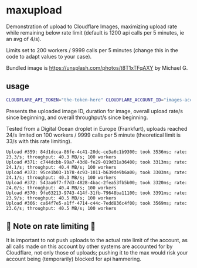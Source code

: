 # maxupload

Demonstration of upload to Cloudflare Images, maximizing upload rate while remaining below rate limit (default is 1200 api calls per 5 minutes, ie an avg of 4/s).

Limits set to 200 workers / 9999 calls per 5 minutes (change this in the code to adapt values to your case).

Bundled image is https://unsplash.com/photos/t8T1xTFqAXY by Michael G.

## usage

```bash
CLOUDFLARE_API_TOKEN="the-token-here" CLOUDFLARE_ACCOUNT_ID="images-account-id-here" go run .
```

Presents the uploaded image ID, duration for image, overall upload rate/s since beginning, and overall throughput/s since beginning.

Tested from a Digital Ocean droplet in Europe (Frankfurt), uploads reached 24/s limited on 100 workers / 9999 calls per 5 minute (theoretical limit is 33/s with this rate limiting).

```
Upload #359: 84d1dcca-86fe-4c41-20dc-ce3a6c1b9300; took 3536ms; rate: 23.3/s; throughput: 40.3 MB/s; 100 workers
Upload #371: c744dcbb-99a7-43d8-fe29-019d31a36400; took 3313ms; rate: 24.1/s; throughput: 40.4 MB/s; 100 workers
Upload #373: 95ce1b03-1b78-4c93-1011-b639de9b6a00; took 3303ms; rate: 24.1/s; throughput: 40.3 MB/s; 100 workers
Upload #372: 543aa6f7-f7d3-4828-4bac-2fea53fb5b00; took 3320ms; rate: 24.0/s; throughput: 40.4 MB/s; 100 workers
Upload #370: 9fe63213-9743-414f-31fb-79648ba11100; took 3391ms; rate: 23.9/s; throughput: 40.5 MB/s; 100 workers
Upload #366: ca64f7e5-a1ff-4714-c44c-7edd836c4f00; took 3569ms; rate: 23.6/s; throughput: 40.5 MB/s; 100 workers
```

## 🚨 Note on rate limiting 🚨

It is important to not push uploads to the actual rate limit of the account, as all calls made on this account by other systems are accounted for by Cloudflare, not only those of uploads; pushing it to the max would risk your account being (temporarily) blocked for api hammering.
